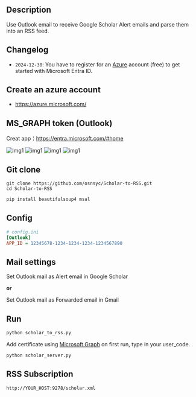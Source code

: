 ## Description

Use Outlook email to receive Google Scholar Alert emails and parse them into an RSS feed.

## Changelog

- `2024-12-30`: You have to register for an [Azure](https://azure.microsoft.com/) account (free) to get started with Microsoft Entra ID.

## Create an azure account

- https://azure.microsoft.com/

## MS_GRAPH token (Outlook)

Creat app：https://entra.microsoft.com/#home

![img1](./doc/img1.png)
![img1](./doc/img2.png)
![img1](./doc/img3.png)
![img1](./doc/img4.png)

## Git clone

```shell
git clone https://github.com/osnsyc/Scholar-to-RSS.git
cd Scholar-to-RSS
```

```python
pip install beautifulsoup4 msal
```

## Config 

```ini
# config.ini
[Outlook]
APP_ID = 12345678-1234-1234-1234-1234567890

```

## Mail settings

Set Outlook mail as Alert email in Google Scholar

**or**

Set Outlook mail as Forwarded email in Gmail

## Run

```python
python scholar_to_rss.py
```
Add certificate using [Microsoft Graph](https://microsoft.com/devicelogin) on first run, type in your user_code.

```python
python scholar_server.py
```

## RSS Subscription

`http://YOUR_HOST:9278/scholar.xml`
